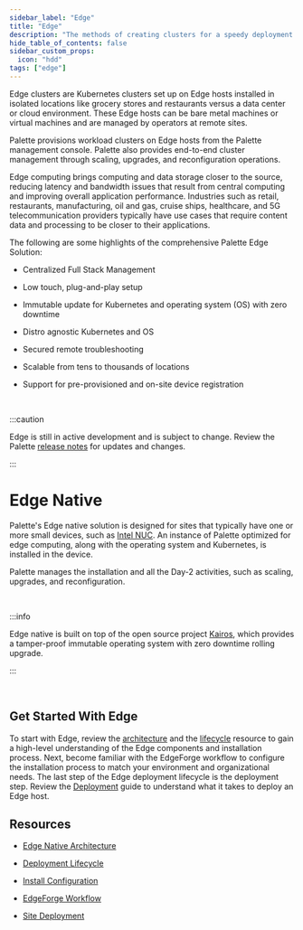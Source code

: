 ```yaml
---
sidebar_label: "Edge"
title: "Edge"
description: "The methods of creating clusters for a speedy deployment on any CSP"
hide_table_of_contents: false
sidebar_custom_props: 
  icon: "hdd"
tags: ["edge"]
---
```



Edge clusters are Kubernetes clusters set up on Edge hosts installed in isolated locations like grocery stores and restaurants versus a data center or cloud environment. These Edge hosts can be bare metal machines or virtual machines and are managed by operators at remote sites. 

Palette provisions workload clusters on Edge hosts from the Palette management console. Palette also provides end-to-end cluster management through scaling, upgrades, and reconfiguration operations.


Edge computing brings computing and data storage closer to the source, reducing latency and bandwidth issues that result from central computing and improving overall application performance. Industries such as retail, restaurants, manufacturing, oil and gas, cruise ships, healthcare, and 5G telecommunication providers typically have use cases that require content data and processing to be closer to their applications. 



The following are some highlights of the comprehensive Palette Edge Solution:

* Centralized Full Stack Management


* Low touch, plug-and-play setup


* Immutable update for Kubernetes and operating system (OS) with zero downtime


* Distro agnostic Kubernetes and OS


* Secured remote troubleshooting


* Scalable from tens to thousands of locations


* Support for pre-provisioned and on-site device registration 


<br />

:::caution

Edge is still in active development and is subject to change. Review the Palette [release notes](/release-notes) for updates and changes.


:::

# Edge Native

Palette's Edge native solution is designed for sites that typically have one or more small devices, such as [Intel NUC](https://www.intel.com/content/www/us/en/products/docs/boards-kits/nuc/what-is-nuc-article.html). An instance of Palette optimized for edge computing, along with the operating system and Kubernetes, is installed in the device.

Palette manages the installation and all the Day-2 activities, such as scaling, upgrades, and reconfiguration.

<br />

:::info

Edge native is built on top of the open source project [Kairos](https://kairos.io), which provides a tamper-proof immutable operating system with zero downtime rolling upgrade.

:::


<br />

## Get Started With Edge


To start with Edge, review the [architecture](/clusters/edge/architecture) and the [lifecycle](/clusters/edge/edge-native-lifecycle) resource to gain a high-level understanding of the Edge components and installation process. Next, become familiar with the EdgeForge workflow to configure the installation process to match your environment and organizational needs. The last step of the Edge deployment lifecycle is the deployment step. Review the [Deployment](/clusters/edge/site-deployment) guide to understand what it takes to deploy an Edge host.


## Resources

- [Edge Native Architecture](/clusters/edge/architecture)


- [Deployment Lifecycle](/clusters/edge/edge-native-lifecycle)


- [Install Configuration](/clusters/edge/edge-configuration)


- [EdgeForge Workflow](/clusters/edge/edgeforge-workflow)


- [Site Deployment](/clusters/edge/site-deployment)

